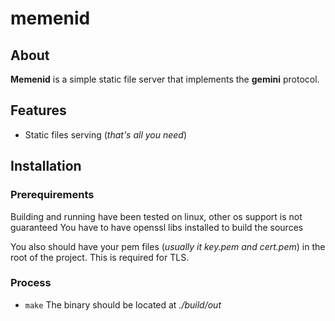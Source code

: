 # memenid

## About
**Memenid** is a simple static file server that implements the **gemini** protocol.

## Features

- Static files serving (*that's all you need*)

## Installation
### Prerequirements
Building and running have been tested on linux, other os support is not guaranteed
You have to have openssl libs installed to build the sources

You also should have your pem files (*usually it key.pem and cert.pem*) in the root of the project.
This is required for TLS.


### Process
- `make`
The binary should be located at *./build/out*
